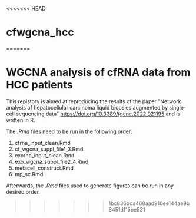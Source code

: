 <<<<<<< HEAD
# cfwgcna_hcc
 
=======
# WGCNA analysis of cfRNA data from HCC patients

This repistory is aimed at reproducing the results of the paper "Network analysis of hepatocellular carcinoma liquid biopsies augmented by single-cell sequencing data" https://doi.org/10.3389/fgene.2022.921195 and is written in R. 

The *.Rmd* files need to be run in the following order:
1. cfrna_input_clean.Rmd
2. cf_wgcna_suppl_file1_3.Rmd
3. exorna_input_clean.Rmd
4. exo_wgcna_suppl_file2_4.Rmd
5. metacell_construct.Rmd
6. mp_sc.Rmd 

Afterwards, the *.Rmd* files used to generate figures can be run in any desired order. 
>>>>>>> 1bc836bda468aad910ee144ae9b8451df15be531
